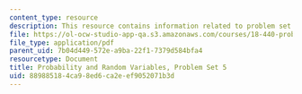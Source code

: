 ```yaml
---
content_type: resource
description: This resource contains information related to problem set 5.
file: https://ol-ocw-studio-app-qa.s3.amazonaws.com/courses/18-440-probability-and-random-variables-spring-2014/889885184ca98ed6ca2eef9052071b3d_MIT18_440S14_ProblemSet5.pdf
file_type: application/pdf
parent_uid: 7b04d449-572e-a9ba-22f1-7379d584bfa4
resourcetype: Document
title: Probability and Random Variables, Problem Set 5
uid: 88988518-4ca9-8ed6-ca2e-ef9052071b3d
---
```

